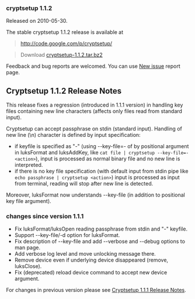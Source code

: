 ### cryptsetup 1.1.2 ###
Released on 2010-05-30.

The stable cryptsetup 1.1.2 release is available at

> http://code.google.com/p/cryptsetup/

> Download [cryptsetup-1.1.2.tar.bz2](http://cryptsetup.googlecode.com/files/cryptsetup-1.1.2.tar.bz2)

Feedback and bug reports are welcomed. You can use  [New issue](http://code.google.com/p/cryptsetup/issues/entry) report page.

## Cryptsetup 1.1.2 Release Notes ##

This release fixes a regression (introduced in 1.1.1 version) in handling
key files containing new line characters (affects only files read from standard input).

Cryptsetup can accept passphrase on stdin (standard input). Handling of new line (\n) character is defined by input specification:
  * if keyfile is specified as "-" (using --key-file=- of by positional argument in luksFormat and luksAddKey, like ` cat file | cryptsetup --key-file=- <action> `), input is processed as normal binary file and no new line is interpreted.
  * if there is no key file specification (with default input from stdin pipe like ` echo passphrase | cryptsetup <action> `) input is processed as input from terminal, reading will stop after new line is detected.

Moreover, luksFormat now understands --key-file (in addition to positional key file argument).

### changes since version 1.1.1 ###

  * Fix luksFormat/luksOpen reading passphrase from stdin and "-" keyfile.
  * Support --key-file/-d option for luksFormat.
  * Fix description of --key-file and add --verbose and --debug options to man page.
  * Add verbose log level and move unlocking message there.
  * Remove device even if underlying device disappeared (remove, luksClose).
  * Fix (deprecated) reload device command to accept new device argument.

For changes in previous version please see [Cryptsetup 1.1.1 Release Notes](http://code.google.com/p/cryptsetup/wiki/Cryptsetup111).